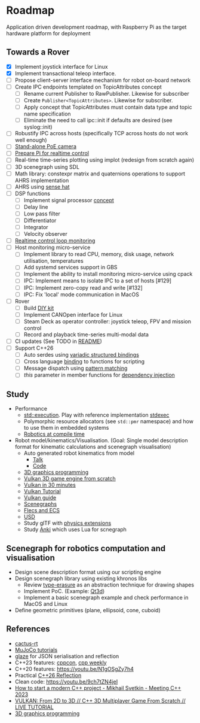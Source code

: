 # Roadmap

Application driven development roadmap, with Raspberry Pi as the target hardware platform for deployment

## Towards a Rover

- [x] Implement joystick interface for Linux
- [x] Implement transactional teleop interface.  
- [ ] Propose client-server interface mechanism for robot on-board network 
- [ ] Create IPC endpoints templated on TopicAttributes concept
  - [ ] Rename current Publisher to RawPublisher. Likewise for subscriber
  - [ ] Create `Publisher<TopicAttributes>`. Likewise for subscriber.
  - [ ] Apply concept that TopicAttributes must contain data type and topic name specification
  - [ ] Eliminate the need to call ipc::init if defaults are desired (see syslog::init)
- [ ] Robustify IPC across hosts (specifically TCP across hosts do not work well enough)
- [ ] [Stand-alone PoE camera](../modules/rpi/picam/README.md)  
- [ ] [Prepare Pi for realtime control](../modules/common/realtime/README.md) 
- [ ] Real-time time-series plotting using implot (redesign from scratch again)
- [ ] 3D scenegraph using SDL
- [ ] Math library: constexpr matrix and quaternions operations to support AHRS implementation
- [ ] AHRS using [sense hat](https://www.raspberrypi.com/products/sense-hat/)
- [ ] DSP functions
  - [ ] Implement signal processor [concept](https://concepts.godbolt.org/z/PjGb466cr)
  - [ ] Delay line
  - [ ] Low pass filter
  - [ ] Differentiator
  - [ ] Integrator
  - [ ] Velocity observer
- [ ] [Realtime control loop monitoring](../modules/probe/monitor/README.md)
- [ ] Host monitoring micro-service
  - [ ] Implement library to read CPU, memory, disk usage, network utilisation, temperatures
  - [ ] Add systemd services support in GBS
  - [ ] Implement the ability to install monitoring micro-service using cpack
  - [ ] IPC: Implement means to isolate IPC to a set of hosts [#129]
  - [ ] IPC: Implement zero-copy read and write [#132]
  - [ ] IPC: Fix 'local' mode communication in MacOS
- [ ] Rover
  - [ ] Build [DIY kit](https://github.com/nasa-jpl/open-source-rover)
  - [ ] Implement CANOpen interface for Linux
  - [ ] Steam Deck as operator controller: joystick teleop, FPV and mission control
  - [ ] Record and playback time-series multi-modal data
- [ ] CI updates (See TODO in [README](../.github/workflows/README.md))
- [ ] Support C++26
  - [ ] Auto serdes using [variadic structured bindings](https://youtu.be/qIDFyhtUMnQ)
  - [ ] Cross language [binding](https://godbolt.org/z/bYPcjMd9q) to functions for scripting
  - [ ] Message dispatch using [pattern matching](https://www.open-std.org/jtc1/sc22/wg21/docs/papers/2020/p1371r3.pdf)
  - [ ] _this_ parameter in member functions for [dependency injection](https://www.linkedin.com/pulse/c26s-game-changing-features-memory-constrained-systems-lourette-xqd5e/)

## Study

- Performance
  - [std::execution](https://en.cppreference.com/w/cpp/execution). Play with reference implementation [stdexec](https://github.com/NVIDIA/stdexec)
  - Polymorphic resource allocators (see `std::pmr` namespace) and how to use them in embedded systems
  - [Robotics at compile time](https://youtu.be/Y6AUsB3RUhA)
- Robot model/kinematics/Visualisation. (Goal: Single model description format for kinematic calculations and scenegraph visualisation)
  - Auto generated robot kinematics from model
    - [Talk](https://youtu.be/CwN0I8yUqok?feature=shared)
    - [Code](https://github.com/pac48/fast_robot_kinematics)
  - [3D graphics programming](https://pikuma.com/courses/learn-3d-computer-graphics-programming)
  - [Vulkan 3D game engine from scratch](https://youtu.be/hSL9dCjwoCU)
  - [Vulkan in 30 minutes](https://renderdoc.org/vulkan-in-30-minutes.html)
  - [Vulkan Tutorial](https://vulkan-tutorial.com/)
  - [Vulkan guide](https://vkguide.dev/)
  - [Scenegraphs](https://learnopengl.com/Guest-Articles/2021/Scene/Scene-Graph)
  - [Flecs and ECS](https://github.com/SanderMertens/flecs)
  - [USD](https://developer.nvidia.com/usd#nvidia)
  - Study glTF with [physics extensions](https://github.com/eoineoineoin/glTF_Physics)
  - Study [Anki](https://github.com/godlikepanos/anki-3d-engine) which uses Lua for scnegraph

## Scenegraph for robotics computation and visualisation

- Design scene description format using our scripting engine
- Design scenegraph library using existing khronos libs
  - Review [type-erasure](https://github.com/cvilas/scratch/blob/master/type_erasure.cpp) as an abstraction technique for drawing shapes
  - Implement PoC. (Example: [Qt3d](https://github.com/cvilas/scratch/3dvis/qt))
  - Implement a basic scenegraph example and check performance in MacOS and Linux
- Define geometric primitives (plane, ellipsoid, cone, cuboid)

## References

- [cactus-rt](https://github.com/cactusdynamics/cactus-rt/)
- [MuJoCo tutorials](https://pab47.github.io/mujoco.html)
- [glaze](https://github.com/stephenberry/glaze) for JSON serialisation and reflection
- C++23 features: [cppcon](https://youtu.be/Cttb8vMuq-Y), [cpp weekly](https://youtu.be/N2HG___9QFI)
- C++20 features: <https://youtu.be/N1gOSgZy7h4>
- Practical [C++26 Reflection](https://youtu.be/cqQ7v6xdZRw)
- Clean code: <https://youtu.be/9ch7tZN4jeI>
- [How to start a modern C++ project - Mikhail Svetkin - Meeting C++ 2023](https://youtu.be/UI_QayAb9U0)
- [VULKAN: From 2D to 3D // C++ 3D Multiplayer Game From Scratch // LIVE TUTORIAL](https://youtu.be/hSL9dCjwoCU)
- [3D graphics programming](https://pikuma.com/courses/learn-3d-computer-graphics-programming)
